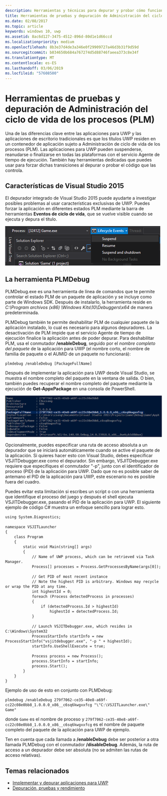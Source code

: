 ```yaml
---
description: Herramientas y técnicas para depurar y probar cómo funciona tu aplicación con Administración del ciclo de vida de los procesos.
title: Herramientas de pruebas y depuración de Administración del ciclo de vida de los procesos (PLM)
ms.date: 02/08/2017
ms.topic: article
keywords: windows 10, uwp
ms.assetid: 8ac6d127-3475-4512-896d-80d1e1d66ccd
ms.localizationpriority: medium
ms.openlocfilehash: 8b3e37d4de3a346e0f29909727a46d3b31f9d59d
ms.sourcegitcommit: b034650b684a767274d5d88746faeea373c8e34f
ms.translationtype: MT
ms.contentlocale: es-ES
ms.lasthandoff: 03/06/2019
ms.locfileid: "57608500"
---
```

# <a name="testing-and-debugging-tools-for-process-lifetime-management-plm"></a>Herramientas de pruebas y depuración de Administración del ciclo de vida de los procesos (PLM)

Una de las diferencias clave entre las aplicaciones para UWP y las aplicaciones de escritorio tradicionales es que los títulos UWP residen en un contenedor de aplicación sujeto a Administración de ciclo de vida de los procesos (PLM). Las aplicaciones para UWP pueden suspenderse, reanudarse o finalizarse en todas las plataformas con el servicio Agente de tiempo de ejecución. También hay herramientas dedicadas que puedes usar para forzar dichas transiciones al depurar o probar el código que las controla.

## <a name="features-in-visual-studio-2015"></a>Características de Visual Studio 2015

El depurador integrado de Visual Studio 2015 puede ayudarte a investigar posibles problemas al usar características exclusivas de UWP. Puedes forzar la aplicación en diferentes estados PLM mediante la barra de herramientas **Eventos de ciclo de vida**, que se vuelve visible cuando se ejecuta y depura el título.

![Barra de herramientas de eventos de ciclo de vida](images/gs-debug-uwp-apps-001.png)

## <a name="the-plmdebug-tool"></a>La herramienta PLMDebug

PLMDebug.exe es una herramienta de línea de comandos que te permite controlar el estado PLM de un paquete de aplicación y se incluye como parte de Windows SDK. Después de instalarlo, la herramienta reside en *C:\Program archivos (x86) \Windows Kits\10\Debuggers\x64* de manera predeterminada. 

PLMDebug también te permite deshabilitar PLM de cualquier paquete de la aplicación instalado, lo cual es necesario para algunos depuradores. La desactivación de PLM impide que el servicio Agente de tiempo de ejecución finalice la aplicación antes de poder depurar. Para deshabilitar PLM, usa el conmutador **/enableDebug**, seguido por el *nombre completo del paquete* de la aplicación para UWP (el nombre corto, el nombre de familia de paquete o el AUMID de un paquete no funcionará):

```
plmdebug /enableDebug [PackageFullName]
```

Después de implementar la aplicación para UWP desde Visual Studio, se muestra el nombre completo del paquete en la ventana de salida. O bien, también puedes recuperar el nombre completo del paquete mediante la ejecución de **Get-AppxPackage** en una consola de PowerShell.

![Ejecución de Get-AppxPackage](images/gs-debug-uwp-apps-003.png)

Opcionalmente, puedes especificar una ruta de acceso absoluta a un depurador que se iniciará automáticamente cuando se active el paquete de la aplicación. Si quieres hacer esto con Visual Studio, debes especificar VSJITDebugger.exe como el depurador. Sin embargo, VSJITDebugger.exe requiere que especifiques el conmutador "-p", junto con el identificador de proceso (PID) de la aplicación para UWP. Dado que no es posible saber de antemano el PID de la aplicación para UWP, este escenario no es posible fuera del cuadro.

Puedes evitar esta limitación si escribes un script o con una herramienta que identifique el proceso del juego y después el shell ejecuta VSJITDebugger.exe, pasando el PID de la aplicación para UWP. El siguiente ejemplo de código C# muestra un enfoque sencillo para lograr esto.

```
using System.Diagnostics;

namespace VSJITLauncher
{
    class Program
    {
        static void Main(string[] args)
        {
            // Name of UWP process, which can be retrieved via Task Manager.
            Process[] processes = Process.GetProcessesByName(args[0]);

            // Get PID of most recent instance
            // Note the highest PID is arbitrary. Windows may recycle or wrap the PID at any time.
            int highestId = 0;
            foreach (Process detectedProcess in processes)
            {
                if (detectedProcess.Id > highestId)
                    highestId = detectedProcess.Id;
            }

            // Launch VSJITDebugger.exe, which resides in C:\Windows\System32
            ProcessStartInfo startInfo = new ProcessStartInfo("vsjitdebugger.exe", "-p " + highestId);
            startInfo.UseShellExecute = true;

            Process process = new Process();
            process.StartInfo = startInfo;
            process.Start();
        }
    }
}
```

Ejemplo de uso de esto en conjunto con PLMDebug:

```
plmdebug /enableDebug 279f7062-ce35-40e8-a69f-cc22c08e0bb8_1.0.0.0_x86__c6sq6kwgxxfcg "\"C:\VSJITLauncher.exe\" Game"
```
donde `Game` es el nombre de proceso y `279f7062-ce35-40e8-a69f-cc22c08e0bb8_1.0.0.0_x86__c6sq6kwgxxfcg` es el nombre de paquete completo del paquete de la aplicación para UWP de ejemplo.

Ten en cuenta que cada llamada a **/enableDebug** debe ser posterior a otra llamada PLMDebug con el conmutador **/disableDebug**. Además, la ruta de acceso a un depurador debe ser absoluta (no se admiten las rutas de acceso relativas).

## <a name="related-topics"></a>Temas relacionados
- [Implementar y depurar aplicaciones para UWP](deploying-and-debugging-uwp-apps.md)
- [Depuración, pruebas y rendimiento](index.md)
